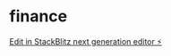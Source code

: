 # finance

[Edit in StackBlitz next generation editor ⚡️](https://stackblitz.com/~/github.com/Gst0432/finance)